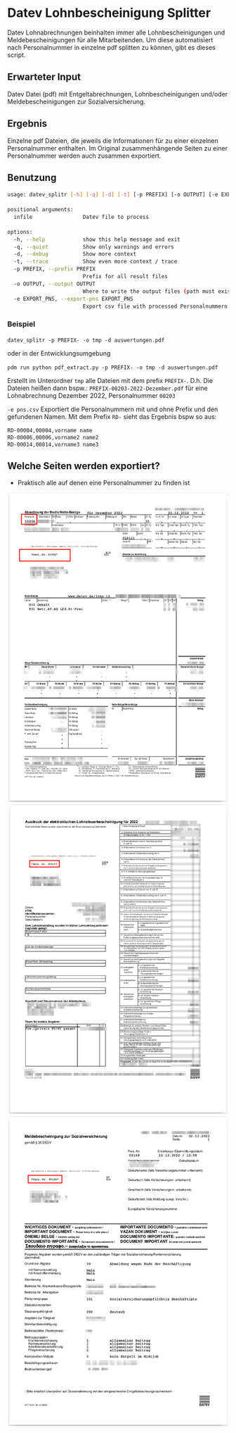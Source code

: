 # Datev Lohnbescheinigung Splitter

Datev Lohnabrechnungen beinhalten immer alle Lohnbescheinigungen und Meldebescheinigungen für alle Mitarbeitenden.
Um diese automatisiert nach Personalnummer in einzelne pdf splitten zu können, gibt es dieses script.

## Erwarteter Input

Datev Datei (pdf) mit Entgeltabrechnungen, Lohnbescheinigungen und/oder Meldebescheinigungen zur Sozialversicherung.

## Ergebnis

Einzelne pdf Dateien, die jeweils die Informationen für zu einer einzelnen Personalnummer enthalten. Im Original
zusammenhängende Seiten zu einer Personalnummer werden auch zusammen exportiert.

## Benutzung

```bash
usage: datev_splitr [-h] [-q] [-d] [-t] [-p PREFIX] [-o OUTPUT] [-e EXPORT_PNS] infile

positional arguments:
  infile                Datev file to process

options:
  -h, --help            show this help message and exit
  -q, --quiet           Show only warnings and errors
  -d, --debug           Show more context
  -t, --trace           Show even more context / trace
  -p PREFIX, --prefix PREFIX
                        Prefix for all result files
  -o OUTPUT, --output OUTPUT
                        Where to write the output files (path must exist)
  -e EXPORT_PNS, --export-pns EXPORT_PNS
                        Export csv file with processed Personalnummern.
```

### Beispiel

`datev_splitr -p PREFIX- -o tmp -d auswertungen.pdf`

oder in der Entwicklungsumgebung

`pdm run python pdf_extract.py -p PREFIX- -o tmp -d auswertungen.pdf`

Erstellt im Unterordner `tmp` alle Dateien mit dem prefix `PREFIX-`.
D.h. Die Dateien heißen dann bspw.: `PREFIX-00203-2022-Dezember.pdf` für eine Lohnabrechnung Dezember 2022, 
Personalnummer `00203`

`-e pns.csv` Exportiert die Personalnummern mit und ohne Prefix und den gefundenen Namen.
Mit dem Prefix `RD-` sieht das Ergebnis bspw so aus:

```csv
RD-00004,00004,vorname name
RD-00006,00006,vorname2 name2
RD-00014,00014,vorname3 name3
```

## Welche Seiten werden exportiert?

- Praktisch alle auf denen eine Personalnummer zu finden ist

![Lohnabrechnungen](/docs/datev-abrechnung.png)
![Lohnsteuerbescheinigungnen](/docs/datev-lohnsteuerbescheinigung.png)
![Meldebescheinigungen](/docs/datev-meldebescheinigung.png)